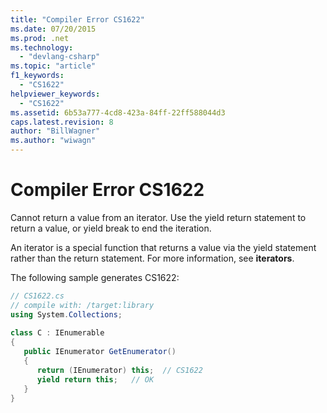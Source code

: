 ```yaml
---
title: "Compiler Error CS1622"
ms.date: 07/20/2015
ms.prod: .net
ms.technology: 
  - "devlang-csharp"
ms.topic: "article"
f1_keywords: 
  - "CS1622"
helpviewer_keywords: 
  - "CS1622"
ms.assetid: 6b53a777-4cd8-423a-84ff-22ff588044d3
caps.latest.revision: 8
author: "BillWagner"
ms.author: "wiwagn"
---
```

# Compiler Error CS1622
Cannot return a value from an iterator. Use the yield return statement to return a value, or yield break to end the iteration.  
  
 An iterator is a special function that returns a value via the yield statement rather than the return statement. For more information, see **iterators**.  
  
 The following sample generates CS1622:  
  
```csharp  
// CS1622.cs  
// compile with: /target:library  
using System.Collections;  
  
class C : IEnumerable  
{  
   public IEnumerator GetEnumerator()  
   {  
      return (IEnumerator) this;  // CS1622  
      yield return this;   // OK  
   }  
}  
```
